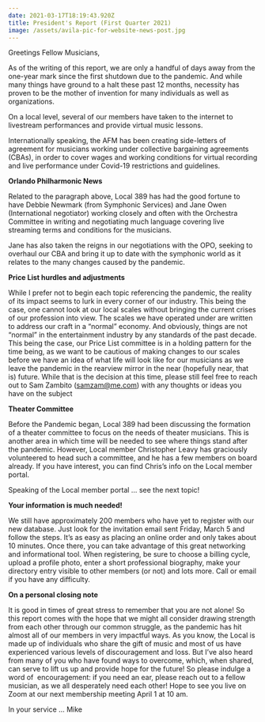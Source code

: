 ```yaml
---
date: 2021-03-17T18:19:43.920Z
title: President's Report (First Quarter 2021)
image: /assets/avila-pic-for-website-news-post.jpg
---
```

Greetings Fellow Musicians,



As of the writing of this report, we are only a handful of days away from the one-year mark since the first shutdown due to the pandemic. And while many things have ground to a halt these past 12 months, necessity has proven to be the mother of invention for many individuals as well as organizations.

On a local level, several of our members have taken to the internet to livestream performances and provide virtual music lessons. 

Internationally speaking, the AFM has been creating side-letters of agreement for musicians working under collective bargaining agreements (CBAs), in order to cover wages and working conditions for virtual recording and live performance under Covid-19 restrictions and guidelines.



**Orlando Philharmonic News**

Related to the paragraph above, Local 389 has had the good fortune to have Debbie Newmark (from Symphonic Services) and Jane Owen (International negotiator) working closely and often with the Orchestra Committee in writing and negotiating much language covering live streaming terms and conditions for the musicians. 

Jane has also taken the reigns in our negotiations with the OPO, seeking to overhaul our CBA and bring it up to date with the symphonic world as it relates to the many changes caused by the pandemic.



**Price List hurdles and adjustments** 

While I prefer not to begin each topic referencing the pandemic, the reality of its impact seems to lurk in every corner of our industry. This being the case, one cannot look at our local scales without bringing the current crises of our profession into view. The scales we have operated under are written to address our craft in a “normal” economy. And obviously, things are not “normal” in the entertainment industry by any standards of the past decade. This being the case, our Price List committee is in a holding pattern for the time being, as we want to be cautious of making changes to our scales before we have an idea of what life will look like for our musicians as we leave the pandemic in the rearview mirror in the near (hopefully near, that is) future. While that is the decision at this time, please still feel free to reach out to Sam Zambito (samzam@me.com) with any thoughts or ideas you have on the subject



**Theater Committee**

Before the Pandemic began, Local 389 had been discussing the formation of a theater committee to focus on the needs of theater musicians. This is another area in which time will be needed to see where things stand after the pandemic. However, Local member Christopher Leavy has graciously volunteered to head such a committee, and he has a few members on board already. If you have interest, you can find Chris’s info on the Local member portal. 

Speaking of the Local member portal … see the next topic!



**Your information is much needed!** 

We still have approximately 200 members who have yet to register with our new database. Just look for the invitation email sent Friday, March 5 and follow the steps. It’s as easy as placing an online order and only takes about 10 minutes. Once there, you can take advantage of this great networking and informational tool. When registering, be sure to choose a billing cycle, upload a profile photo, enter a short professional biography, make your directory entry visible to other members (or not) and lots more. Call or email if you have any difficulty. 



**On a personal closing note**

It is good in times of great stress to remember that you are not alone! So this report comes with the hope that we might all consider drawing strength from each other through our common struggle, as the pandemic has hit almost all of our members in very impactful ways. As you know, the Local is made up of individuals who share the gift of music and most of us have experienced various levels of discouragement and loss. But I’ve also heard from many of you who have found ways to overcome, which, when shared, can serve to lift us up and provide hope for the future! So please indulge a word of  encouragement: if you need an ear, please reach out to a fellow musician, as we all desperately need each other! Hope to see you live on Zoom at our next membership meeting April 1 at 10 am.



In your service … Mike
